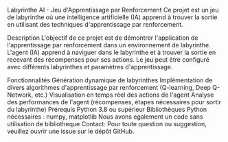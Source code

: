 Labyrinthe AI - Jeu d'Apprentissage par Renforcement
Ce projet est un jeu de labyrinthe où une intelligence artificielle (IA) apprend à trouver la sortie en utilisant des techniques d'apprentissage par renforcement.

Description
L'objectif de ce projet est de démontrer l'application de l'apprentissage par renforcement dans un environnement de labyrinthe. L'agent (IA) apprend à naviguer dans le labyrinthe et à trouver la sortie en recevant des récompenses pour ses actions. Le jeu peut être configuré avec différents labyrinthes et paramètres d'apprentissage.

Fonctionnalités
Génération dynamique de labyrinthes
Implémentation de divers algorithmes d'apprentissage par renforcement (Q-learning, Deep Q-Network, etc.)
Visualisation en temps réel des actions de l'agent
Analyse des performances de l'agent (récompenses, étapes nécessaires pour sortir du labyrinthe)
Prérequis
Python 3.8 ou supérieur
Bibliothèques Python nécessaires : numpy, matplotlib
Nous avons egalement un code sans utilisation de bibliotheque
Contact:
Pour toute question ou suggestion, veuillez ouvrir une issue sur le dépôt GitHub.
